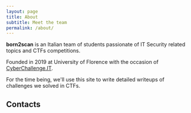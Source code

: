 ```yaml
---
layout: page
title: About
subtitle: Meet the team
permalink: /about/
---
```


**born2scan** is an Italian team of students passionate of IT Security related topics and CTFs competitions.

Founded in 2019 at University of Florence with the occasion of [CyberChallenge.IT](https://www.cyberchallenge.it).

For the time being, we'll use this site to write detailed writeups of challenges we solved in CTFs.

## Contacts
